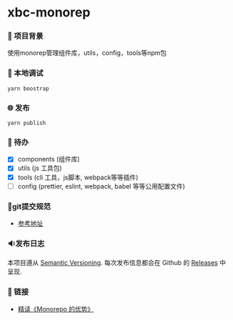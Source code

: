 # xbc-monorep

### 🎃 项目背景

使用monorep管理组件库，utils，config，tools等npm包

### 🌊 本地调试

```
yarn boostrap
```

### 🌐 发布

```
yarn publish
```

### 🔖 待办

- [X] components (组件库)
- [X] utils (js 工具包)
- [X] tools (cli 工具，js脚本, webpack等等插件)
- [ ] config (prettier, eslint, webpack, babel 等等公用配置文件)

### 📌git提交规范

- [参考地址](https://github.com/xbcc123/git-commit)

### 🔉发布日志

本项目遵从 [Semantic Versioning](http://semver.org/). 每次发布信息都会在 Github 的 [Releases](./CHANGELOG.md) 中呈现.

### 🔗 链接

- [精读《Monorepo 的优势》](https://www.bbsmax.com/A/ZOJP8EWxJv/)
